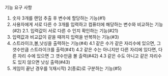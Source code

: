 기능 요구 사항
1. 숫자 3개를 랜덤 추출 후 변수에 할당하는 기능(#1)
2. 사용자에게 서로 다른 수 3개를 입력하고 컴퓨터에 해당하는 변수와 비교하는 기능(#2)
   2.1. 입력값이 서로 다른 수 인지 확인하는 기능(#21)
3. 입력값과 비교값이 같을 때까지 입력을 반복하는 기능(#3)
4. 스트라이크,볼,낫싱을 출력하는 기능(#4)
   4.1 같은 수가 같은 자리수에 있으면, 그 갯수만큼 스트라이크를 출력(#41)
   4.2 같은 수는 아니지만 다른 자리에 있다면, 다른 자리 수에 있으면 그 갯수만큼 볼 출력(#42)
   4.3 같은 수도 아니고 같은 자리수도 있지 않으면 낫싱 출력(#43)
5. 게임이 끝난 경우를 1(재시작) 2(종료)로 구분하는 기능(#5)

